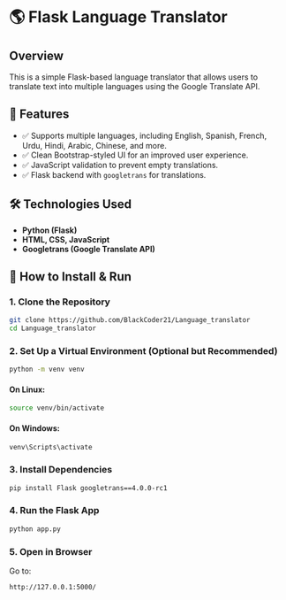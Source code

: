 # 🌎 Flask Language Translator

## Overview
This is a simple Flask-based language translator that allows users to translate text into multiple languages using the Google Translate API.

## 🚀 Features
- ✅ Supports multiple languages, including English, Spanish, French, Urdu, Hindi, Arabic, Chinese, and more.
- ✅ Clean Bootstrap-styled UI for an improved user experience.
- ✅ JavaScript validation to prevent empty translations.
- ✅ Flask backend with `googletrans` for translations.

## 🛠️ Technologies Used
- **Python (Flask)**
- **HTML, CSS, JavaScript**
- **Googletrans (Google Translate API)**

## 🎯 How to Install & Run

### 1. Clone the Repository
```bash
git clone https://github.com/BlackCoder21/Language_translator
cd Language_translator
```

### 2. Set Up a Virtual Environment (Optional but Recommended)
```bash
python -m venv venv
```
#### On Linux:
```bash
source venv/bin/activate
```
#### On Windows:
```bash
venv\Scripts\activate
```

### 3. Install Dependencies
```bash
pip install Flask googletrans==4.0.0-rc1
```

### 4. Run the Flask App
```bash
python app.py
```

### 5. Open in Browser
Go to:
```plaintext
http://127.0.0.1:5000/
```


